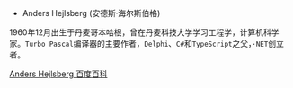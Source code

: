 
- Anders Hejlsberg (安德斯·海尔斯伯格)

1960年12月出生于丹麦哥本哈根，曾在丹麦科技大学学习工程学，计算机科学家。`Turbo Pascal`编译器的主要作者，`Delphi`、`C#`和`TypeScript`之父，`·NET`创立者。

[Anders Hejlsberg 百度百科](https://baike.baidu.com/item/%E5%AE%89%E5%BE%B7%E6%96%AF%C2%B7%E6%B5%B7%E5%B0%94%E6%96%AF%E4%BC%AF%E6%A0%BC/2152925?fr=aladdin&fromid=9081506&fromtitle=Anders+Hejlsberg)